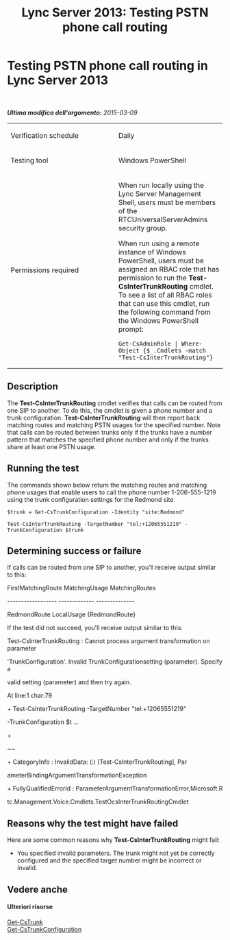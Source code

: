 ﻿---
title: 'Lync Server 2013: Testing PSTN phone call routing'
TOCTitle: Testing PSTN phone call routing
ms:assetid: 301dd44d-03e9-41cd-9722-54e00365aa45
ms:mtpsurl: https://technet.microsoft.com/it-it/library/Dn727302(v=OCS.15)
ms:contentKeyID: 62388554
ms.date: 08/24/2015
mtps_version: v=OCS.15
ms.translationtype: HT
---

# Testing PSTN phone call routing in Lync Server 2013

 

_**Ultima modifica dell'argomento:** 2015-03-09_


<table>
<colgroup>
<col style="width: 50%" />
<col style="width: 50%" />
</colgroup>
<tbody>
<tr class="odd">
<td><p>Verification schedule</p></td>
<td><p>Daily</p></td>
</tr>
<tr class="even">
<td><p>Testing tool</p></td>
<td><p>Windows PowerShell</p></td>
</tr>
<tr class="odd">
<td><p>Permissions required</p></td>
<td><p>When run locally using the Lync Server Management Shell, users must be members of the RTCUniversalServerAdmins security group.</p>
<p>When run using a remote instance of Windows PowerShell, users must be assigned an RBAC role that has permission to run the <strong>Test-CsInterTrunkRouting</strong> cmdlet. To see a list of all RBAC roles that can use this cmdlet, run the following command from the Windows PowerShell prompt:</p>
<pre><code>Get-CsAdminRole | Where-Object {$_.Cmdlets -match &quot;Test-CsInterTrunkRouting&quot;}</code></pre></td>
</tr>
</tbody>
</table>


## Description

The **Test-CsInterTrunkRouting** cmdlet verifies that calls can be routed from one SIP to another. To do this, the cmdlet is given a phone number and a trunk configuration. **Test-CsInterTrunkRouting** will then report back matching routes and matching PSTN usages for the specified number. Note that calls can be routed between trunks only if the trunks have a number pattern that matches the specified phone number and only if the trunks share at least one PSTN usage.

## Running the test

The commands shown below return the matching routes and matching phone usages that enable users to call the phone number 1-206-555-1219 using the trunk configuration settings for the Redmond site.

    $trunk = Get-CsTrunkConfiguration -Identity "site:Redmond"
    
    Test-CsInterTrunkRouting -TargetNumber "tel:+12065551219" -TrunkConfiguration $trunk

## Determining success or failure

If calls can be routed from one SIP to another, you'll receive output similar to this:

FirstMatchingRoute MatchingUsage MatchingRoutes

\------------------ ------------- --------------

RedmondRoute LocalUsage {RedmondRoute}

If the test did not succeed, you'll receive output similar to this:

Test-CsInterTrunkRouting : Cannot process argument transformation on parameter

'TrunkConfiguration'. Invalid TrunkConfigurationsetting (parameter). Specify a

valid setting (parameter) and then try again.

At line:1 char:79

\+ Test-CsInterTrunkRouting -TargetNumber "tel:+12065551219"

\-TrunkConfiguration $t ...

\+

~~

\+ CategoryInfo : InvalidData: (:) \[Test-CsInterTrunkRouting\], Par

ameterBindingArgumentTransformationException

\+ FullyQualifiedErrorId : ParameterArgumentTransformationError,Microsoft.R

tc.Management.Voice.Cmdlets.TestOcsInterTrunkRoutingCmdlet

## Reasons why the test might have failed

Here are some common reasons why **Test-CsInterTrunkRouting** might fail:

  - You specified invalid parameters. The trunk might not yet be correctly configured and the specified target number might be incorrect or invalid.

## Vedere anche

#### Ulteriori risorse

[Get-CsTrunk](get-cstrunk.md)  
[Get-CsTrunkConfiguration](get-cstrunkconfiguration.md)

